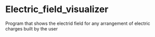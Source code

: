 # Electric_field_visualizer

Program that shows the electrid field for any arrangement of electric charges built by the user
